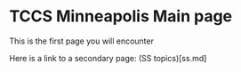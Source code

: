 # TCCS Minneapolis Main page

This is the first page you will encounter

Here is a link to a secondary page: (SS topics)[ss.md]
